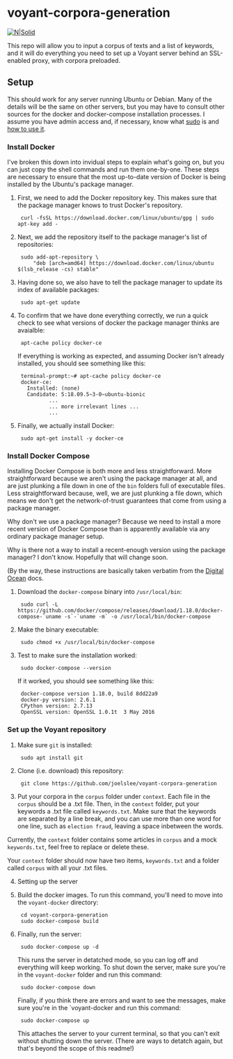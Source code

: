 # voyant-corpora-generation

[![N|Solid](https://avatars3.githubusercontent.com/u/20544498?s=200&v=4)](https://github.com/upenndigitalscholarship/)

This repo will allow you to input a corpus of texts and a list of keywords, and it will do everything you need to set up a Voyant server behind an
SSL-enabled proxy, with corpora preloaded.

## Setup

This should work for any server running Ubuntu or Debian. Many of the details
will be the same on other servers, but you may have to consult other sources
for the docker and docker-compose installation processes. I assume you have
admin access and, if necessary, know what [sudo](https://en.wikipedia.org/wiki/Sudo)
is and [how to use it](https://xkcd.com/149/).

### Install Docker

I've broken this down into invidual steps to explain what's going on, but you can
just copy the shell commands and run them one-by-one. These steps are necessary
to ensure that the most up-to-date version of Docker is being installed by the
Ubuntu's package manager.

1. First, we need to add the Docker repository key. This makes sure that the package
manager knows to trust Docker's repository.

        curl -fsSL https://download.docker.com/linux/ubuntu/gpg | sudo apt-key add -

2. Next, we add the repository itself to the package manager's list of repositories:

        sudo add-apt-repository \
            "deb [arch=amd64] https://download.docker.com/linux/ubuntu $(lsb_release -cs) stable"

3. Having done so, we also have to tell the package manager to update its index of available packages:

        sudo apt-get update

4. To confirm that we have done everything correctly, we run a quick check to see what
versions of docker the package manager thinks are avaialble:

        apt-cache policy docker-ce

    If everything is working as expected, and assuming Docker isn't already installed, you should see something like this:

        terminal-prompt:~# apt-cache policy docker-ce
        docker-ce:
          Installed: (none)
          Candidate: 5:18.09.5~3-0~ubuntu-bionic
                 ...
                 ... more irrelevant lines ...
                 ...

5. Finally, we actually install Docker:

        sudo apt-get install -y docker-ce

### Install Docker Compose

Installing Docker Compose is both more and less straightforward. More straightforward
because we aren't using the package manager at all, and are just plunking a file down
in one of the `bin` folders full of executable files. Less straightforward because,
well, we are just plunking a file down, which means we don't get the network-of-trust
guarantees that come from using a package manager.

Why don't we use a package manager? Because we need to install a more recent version
of Docker Compose than is apparently available via any ordinary package manager setup.

Why is there not a way to install a recent-enough version using the package manager? I
don't know. Hopefully that will change soon.

(By the way, these instructions are basically taken verbatim from the
[Digital Ocean](https://www.digitalocean.com/community/tutorials/how-to-install-docker-compose-on-ubuntu-16-04)
docs.

1. Download the `docker-compose` binary into `/usr/local/bin`:

        sudo curl -L https://github.com/docker/compose/releases/download/1.18.0/docker-compose-`uname -s`-`uname -m` -o /usr/local/bin/docker-compose

2. Make the binary executable:

        sudo chmod +x /usr/local/bin/docker-compose

3. Test to make sure the installation worked:

        sudo docker-compose --version

    If it worked, you should see something like this:

        docker-compose version 1.18.0, build 8dd22a9
        docker-py version: 2.6.1
        CPython version: 2.7.13
        OpenSSL version: OpenSSL 1.0.1t  3 May 2016

### Set up the Voyant repository

1. Make sure `git` is installed:

        sudo apt install git

2. Clone (i.e. download) this repository:

        git clone https://github.com/joelslee/voyant-corpora-generation

3. Put your corpora in the `corpus` folder under `context`. Each file in the `corpus` should be a .txt file. Then, in the `context` folder, put your keywords a .txt file called `keywords.txt`. Make sure that the keywords are separated by a line break, and you can use more than one word for one line, such as `election fraud`, leaving a space inbetween the words.

Currently, the `context` folder contains some articles in `corpus` and a mock `keywords.txt`, feel free to replace or delete these.

Your `context` folder should now have two items, `keywords.txt` and a folder called `corpus` with all your .txt files.

4. Setting up the server 

5. Build the docker images. To run this command, you'll need to move into the `voyant-docker` directory:

        cd voyant-corpora-generation
        sudo docker-compose build

6. Finally, run the server:

        sudo docker-compose up -d

    This runs the server in detatched mode, so you can log off and everything will keep working. To shut down
    the server, make sure you're in the `voyant-docker` folder and run this command:

        sudo docker-compose down

    Finally, if you think there are errors and want to see the messages, make sure you're in the `voyant-docker
    and run this command:

        sudo docker-compose up

    This attaches the server to your current terminal, so that you can't exit without shutting down
    the server. (There are ways to detatch again, but that's beyond the scope of this readme!)
